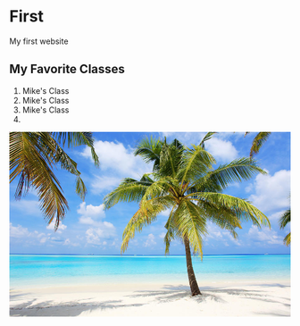 # First
My first website

## My Favorite Classes
1. Mike's Class
2. Mike's Class
3. Mike's Class
4. 
![alt text](palm-trees-on-the-tropical-beach-of-skynesher.jpg)
